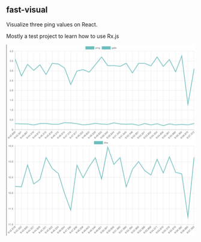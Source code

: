 ## fast-visual

Visualize three ping values on React.

Mostly a test project to learn how to use Rx.js

![Visualization of three lines on two charts](screenshot.png)